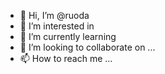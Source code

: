 - 👋 Hi, I’m @ruoda
- 👀 I’m interested in 
- 🌱 I’m currently learning 
- 💞️ I’m looking to collaborate on ...
- 📫 How to reach me ...

<!---
ruoda/ruoda is a ✨ special ✨ repository because its `README.md` (this file) appears on your GitHub profile.
You can click the Preview link to take a look at your changes.
--->
